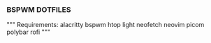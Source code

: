### BSPWM DOTFILES

"""
Requirements:
alacritty
bspwm
htop
light
neofetch
neovim
picom
polybar
rofi
"""
